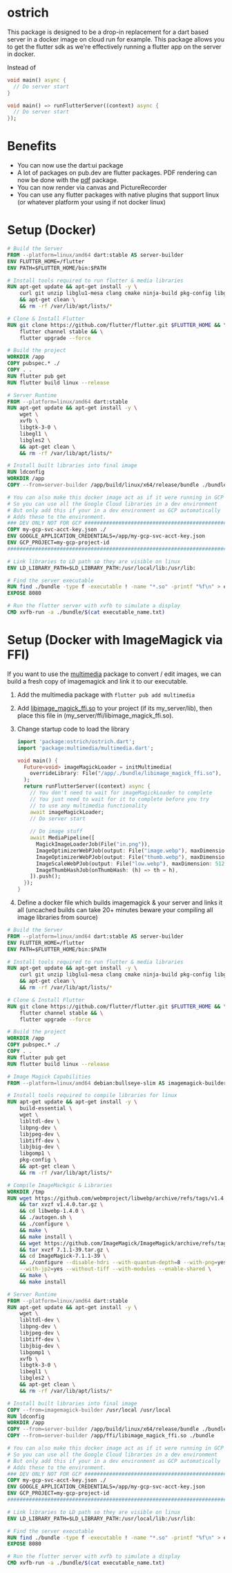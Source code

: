 # ostrich

This package is designed to be a drop-in replacement for a dart based server in a docker image on cloud run for example. This package allows you to get the flutter sdk as we're effectively running a flutter app on the server in docker.

Instead of 

```dart
void main() async {
  // Do server start
}
```

```dart
void main() => runFlutterServer((context) async {
  // Do server start
});
```

# Benefits
* You can now use the dart:ui package
* A lot of packages on pub.dev are flutter packages. PDF rendering can now be done with the [pdf](https://pub.dev/packages/pdf) package.
* You can now render via canvas and PictureRecorder
* You can use any flutter packages with native plugins that support linux (or whatever platform your using if not docker linux)

# Setup (Docker)
```dockerfile
# Build the Server
FROM --platform=linux/amd64 dart:stable AS server-builder
ENV FLUTTER_HOME=/flutter
ENV PATH=$FLUTTER_HOME/bin:$PATH

# Install tools required to run flutter & media libraries
RUN apt-get update && apt-get install -y \
    curl git unzip libglu1-mesa clang cmake ninja-build pkg-config libgtk-3-dev \
    && apt-get clean \
    && rm -rf /var/lib/apt/lists/* 

# Clone & Install Flutter
RUN git clone https://github.com/flutter/flutter.git $FLUTTER_HOME && \
    flutter channel stable && \
    flutter upgrade --force

# Build the project
WORKDIR /app
COPY pubspec.* ./
COPY . .
RUN flutter pub get
RUN flutter build linux --release

# Server Runtime
FROM --platform=linux/amd64 dart:stable
RUN apt-get update && apt-get install -y \
    wget \
    xvfb \
    libgtk-3-0 \
    libegl1 \
    libgles2 \
    && apt-get clean \
    && rm -rf /var/lib/apt/lists/* 

# Install built libraries into final image
RUN ldconfig
WORKDIR /app
COPY --from=server-builder /app/build/linux/x64/release/bundle ./bundle

# You can also make this docker image act as if it were running in GCP
# So you can use all the Google Cloud libraries in a dev environment
# But only add this if your in a dev environment as GCP automatically
# Adds these to the environment. 
### DEV ONLY NOT FOR GCP ###################################################
COPY my-gcp-svc-acct-key.json ./ 
ENV GOOGLE_APPLICATION_CREDENTIALS=/app/my-gcp-svc-acct-key.json
ENV GCP_PROJECT=my-gcp-project-id
############################################################################

# Link libraries to LD path so they are visible on linux
ENV LD_LIBRARY_PATH=$LD_LIBRARY_PATH:/usr/local/lib:/usr/lib:

# Find the server executable
RUN find ./bundle -type f -executable ! -name "*.so" -printf "%f\n" > executable_name.txt
EXPOSE 8080

# Run the flutter server with xvfb to simulate a display
CMD xvfb-run -a ./bundle/$(cat executable_name.txt)
```

# Setup (Docker with ImageMagick via FFI)
If you want to use the [multimedia](https://pub.dev/packages/multimedia) package to convert / edit images, we can build a fresh copy of imagemagick and link it to our executable.

1. Add the multimedia package with `flutter pub add multimedia`
2. Add [libimage_magick_ffi.so](https://github.com/ArcaneArts/multimedia/blob/main/lib/libraries/libimage_magick_ffi.so) to your project (if its my_server/lib), then place this file in (my_server/ffi/libimage_magick_ffi.so).
3. Change startup code to load the library
    ```dart
    import 'package:ostrich/ostrich.dart';
    import 'package:multimedia/multimedia.dart';
    
    void main() {
      Future<void> imageMagickLoader = initMultimedia(
        overrideLibrary: File("/app/./bundle/libimage_magick_ffi.so"),
      );
      return runFlutterServer((context) async {
        // You don't need to wait for imageMagickLoader to complete
        // You just need to wait for it to complete before you try
        // to use any multimedia functionality
        await imageMagickLoader; 
        // Do server start
        
        // Do image stuff
        await MediaPipeline([
          MagickImageLoaderJob(File("in.png")),
          ImageOptimizerWebPJob(output: File("image.webp"), maxDimension: 4096, maxBytes: 300 * _kb),
          ImageOptimizerWebPJob(output: File("thumb.webp"), maxDimension: 256, maxBytes: 3 * _kb),
          ImageScaleWebPJob(output: File("low.webp"), maxDimension: 512, quality: 15),
          ImageThumbHashJob(onThumbHash: (h) => th = h),
        ]).push();
      });
    }
    ```
   
4. Define a docker file which builds imagemagick & your server and links it all (uncached builds can take 20+ minutes beware your compiling all image libraries from source)

```dockerfile
# Build the Server
FROM --platform=linux/amd64 dart:stable AS server-builder
ENV FLUTTER_HOME=/flutter
ENV PATH=$FLUTTER_HOME/bin:$PATH

# Install tools required to run flutter & media libraries
RUN apt-get update && apt-get install -y \
    curl git unzip libglu1-mesa clang cmake ninja-build pkg-config libgtk-3-dev \
    && apt-get clean \
    && rm -rf /var/lib/apt/lists/* 

# Clone & Install Flutter
RUN git clone https://github.com/flutter/flutter.git $FLUTTER_HOME && \
    flutter channel stable && \
    flutter upgrade --force

# Build the project
WORKDIR /app
COPY pubspec.* ./
COPY . .
RUN flutter pub get
RUN flutter build linux --release

# Image Magick Capabilities
FROM --platform=linux/amd64 debian:bullseye-slim AS imagemagick-builder

# Install tools required to compile libraries for linux
RUN apt-get update && apt-get install -y \
    build-essential \
    wget \
    libltdl-dev \
    libpng-dev \
    libjpeg-dev \
    libtiff-dev \
    libjbig-dev \
    libgomp1 \
    pkg-config \
    && apt-get clean \
    && rm -rf /var/lib/apt/lists/* 

# Compile ImageMackgic & Libraries
WORKDIR /tmp
RUN wget https://github.com/webmproject/libwebp/archive/refs/tags/v1.4.0.tar.gz \
    && tar xvzf v1.4.0.tar.gz \
    && cd libwebp-1.4.0 \
    && ./autogen.sh \
    && ./configure \
    && make \
    && make install \
    && wget https://github.com/ImageMagick/ImageMagick/archive/refs/tags/7.1.1-39.tar.gz \
    && tar xvzf 7.1.1-39.tar.gz \
    && cd ImageMagick-7.1.1-39 \
    && ./configure --disable-hdri --with-quantum-depth=8 --with-png=yes --with-webp=yes --with-jpeg=yes \
    --with-jp2=yes --without-tiff --with-modules --enable-shared \
    && make \
    && make install 

# Server Runtime
FROM --platform=linux/amd64 dart:stable
RUN apt-get update && apt-get install -y \
    wget \
    libltdl-dev \
    libpng-dev \
    libjpeg-dev \
    libtiff-dev \
    libjbig-dev \
    libgomp1 \
    xvfb \
    libgtk-3-0 \
    libegl1 \
    libgles2 \
    && apt-get clean \
    && rm -rf /var/lib/apt/lists/* 

# Install built libraries into final image
COPY --from=imagemagick-builder /usr/local /usr/local
RUN ldconfig
WORKDIR /app
COPY --from=server-builder /app/build/linux/x64/release/bundle ./bundle
COPY --from=server-builder /app/ffi/libimage_magick_ffi.so ./bundle

# You can also make this docker image act as if it were running in GCP
# So you can use all the Google Cloud libraries in a dev environment
# But only add this if your in a dev environment as GCP automatically
# Adds these to the environment. 
### DEV ONLY NOT FOR GCP ###################################################
COPY my-gcp-svc-acct-key.json ./ 
ENV GOOGLE_APPLICATION_CREDENTIALS=/app/my-gcp-svc-acct-key.json
ENV GCP_PROJECT=my-gcp-project-id
############################################################################

# Link libraries to LD path so they are visible on linux
ENV LD_LIBRARY_PATH=$LD_LIBRARY_PATH:/usr/local/lib:/usr/lib:

# Find the server executable
RUN find ./bundle -type f -executable ! -name "*.so" -printf "%f\n" > executable_name.txt
EXPOSE 8080

# Run the flutter server with xvfb to simulate a display
CMD xvfb-run -a ./bundle/$(cat executable_name.txt)
```